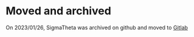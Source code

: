 # Moved and archived
On 2023/01/26, SigmaTheta was archived on github and moved to [Gitlab](https://www.gitlab.com/fm-ltfb/SigmaTheta)
